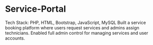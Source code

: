 # Service-Portal
 Tech Stack: PHP, HTML, Bootstrap, JavaScript, MySQL
 Built a service booking platform where users request services and admins assign technicians.
 Enabled full admin control for managing services and user accounts.
